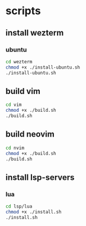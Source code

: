 # scripts

## install wezterm

### ubuntu
```sh
cd wezterm
chmod +x ./install-ubuntu.sh
./install-ubuntu.sh
```

## build vim
```sh
cd vim
chmod +x ./build.sh
./build.sh
```

## build neovim
```sh
cd nvim
chmod +x ./build.sh
./build.sh
```

## install lsp-servers

### lua
```sh
cd lsp/lua
chmod +x ./install.sh
./install.sh
```
